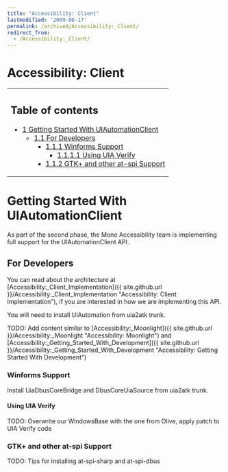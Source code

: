 ```yaml
---
title: "Accessibility: Client"
lastmodified: '2009-06-17'
permalink: /archived/Accessibility:_Client/
redirect_from:
  - /Accessibility:_Client/
---
```


Accessibility: Client
=====================

<table>
<col width="100%" />
<tbody>
<tr class="odd">
<td align="left"><h2>Table of contents</h2>
<ul>
<li><a href="#getting-started-with-uiautomationclient">1 Getting Started With UIAutomationClient</a>
<ul>
<li><a href="#for-developers">1.1 For Developers</a>
<ul>
<li><a href="#winforms-support">1.1.1 Winforms Support</a>
<ul>
<li><a href="#using-uia-verify">1.1.1.1 Using UIA Verify</a></li>
</ul></li>
<li><a href="#gtk-and-other-at-spi-support">1.1.2 GTK+ and other at-spi Support</a></li>
</ul></li>
</ul></li>
</ul></td>
</tr>
</tbody>
</table>

Getting Started With UIAutomationClient
=======================================

As part of the second phase, the Mono Accessibility team is implementing full support for the UIAutomationClient API.

For Developers
--------------

You can read about the architecture at [Accessibility:\_Client\_Implementation]({{ site.github.url }}/Accessibility:_Client_Implementation "Accessibility: Client Implementation"), if you are interested in how we are implementing this API.

You will need to install UIAutomation from uia2atk trunk.

TODO: Add content similar to [Accessibility:\_Moonlight]({{ site.github.url }}/Accessibility:_Moonlight "Accessibility: Moonlight") and [Accessibility:\_Getting\_Started\_With\_Development]({{ site.github.url }}/Accessibility:_Getting_Started_With_Development "Accessibility: Getting Started With Development")

### Winforms Support

Install UiaDbusCoreBridge and DbusCoreUiaSource from uia2atk trunk.

#### Using UIA Verify

TODO: Overwrite our WindowsBase with the one from Olive, apply patch to UIA Verify code

### GTK+ and other at-spi Support

TODO: Tips for installing at-spi-sharp and at-spi-dbus

